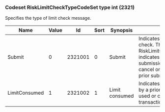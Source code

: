 ### Codeset RiskLimitCheckTypeCodeSet type int (2321)

Specifies the type of limit check message.

| Name          | Value | Id      | Sort | Synopsis       | Elaboration                                                                                                                               |
|---------------|-------|---------|------|----------------|-------------------------------------------------------------------------------------------------------------------------------|
| Submit        | 0     | 2321001 | 0    | Submit         | Indicates a submission for a limit check. The RiskLimitCheckTransType(2320) indicates whether the submission is a new request, a cancel or replace/amend of a prior submission. |
| LimitConsumed | 1     | 2321002 | 1    | Limit consumed | Indicates that the limit reserved by a prior request has been used or consumed by a transaction that occurred.                                                                  |

